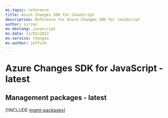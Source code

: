 ```yaml
---
ms.topic: reference
title: Azure Changes SDK for JavaScript
description: Reference for Azure Changes SDK for JavaScript
author: xirzec
ms.devlang: javascript
ms.data: 11/03/2022
ms.service: changes
ms.author: jeffish
---
```

# Azure Changes SDK for JavaScript - latest

## Management packages - latest
[!INCLUDE [mgmt-packages](changes-mgmt-index.md)]